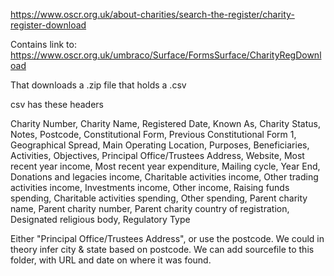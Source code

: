 
https://www.oscr.org.uk/about-charities/search-the-register/charity-register-download

Contains link to:
https://www.oscr.org.uk/umbraco/Surface/FormsSurface/CharityRegDownload

That downloads a .zip file that holds a .csv

csv has these headers

Charity Number,
Charity Name,
Registered Date,
Known As,
Charity Status,
Notes,
Postcode,
Constitutional Form,
Previous Constitutional Form 1,
Geographical Spread,
Main Operating Location,
Purposes,
Beneficiaries,
Activities,
Objectives,
Principal Office/Trustees Address,
Website,
Most recent year income,
Most recent year expenditure,
Mailing cycle,
Year End,
Donations and legacies income,
Charitable activities income,
Other trading activities income,
Investments income,
Other income,
Raising funds spending,
Charitable activities spending,
Other spending,
Parent charity name,
Parent charity number,
Parent charity country of registration,
Designated religious body,
Regulatory Type

Either "Principal Office/Trustees Address", or use the postcode.
We could in theory infer city & state based on postcode.
We can add sourcefile to this folder, with URL and date on where it was found.


